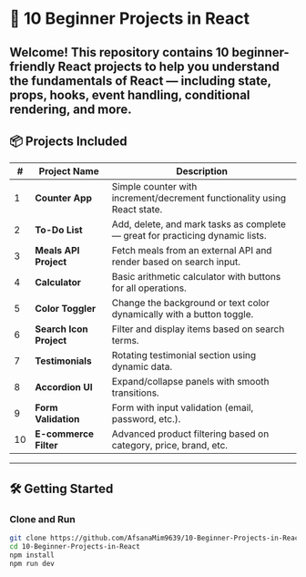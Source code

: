 # 🧠 10 Beginner Projects in React

Welcome! This repository contains **10 beginner-friendly React projects** to help you understand the fundamentals of React — including state, props, hooks, event handling, conditional rendering, and more.
---

## 📦 Projects Included

| #  | Project Name                | Description |
|----|-----------------------------|-------------|
| 1  | **Counter App**             | Simple counter with increment/decrement functionality using React state. |
| 2  | **To-Do List**              | Add, delete, and mark tasks as complete — great for practicing dynamic lists. |
| 3  | **Meals API Project**       | Fetch meals from an external API and render based on search input. |
| 4  | **Calculator**              | Basic arithmetic calculator with buttons for all operations. |
| 5  | **Color Toggler**           | Change the background or text color dynamically with a button toggle. |
| 6  | **Search Icon Project**     | Filter and display items based on search terms. |
| 7  | **Testimonials**            | Rotating testimonial section using dynamic data. |
| 8  | **Accordion UI**            | Expand/collapse panels with smooth transitions. |
| 9  | **Form Validation**         | Form with input validation (email, password, etc.). |
| 10 | **E-commerce Filter**       | Advanced product filtering based on category, price, brand, etc. |

---

## 🛠 Getting Started

### Clone and Run

```bash
git clone https://github.com/AfsanaMim9639/10-Beginner-Projects-in-React.git
cd 10-Beginner-Projects-in-React
npm install
npm run dev
